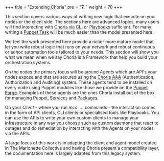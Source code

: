 +++
title = "Extending Choria"
pre = "<b>7. </b>"
weight = 70
+++

This section covers various ways of writing new logic that execute on your nodes or the client side. The sections here are advanced topics, many users will find interacting with [Choria via CLI](/docs/concepts/cli/) or [Playbooks](/docs/playbooks) sufficient. For many writing a [Puppet Task](/docs/tasks) will be much easier than the model presented here.

We feel the work presented here provide a richer more mature model that let you write robust logic that runs on your network and robust continuous or adhoc automation tools tailored to your needs.  This section will show you what we mean when we say Choria is a Framework that help you build your orchestration systems.

On the nodes the primary focus will be around _Agents_ which are API's your nodes expose and that are secured using the [Choria AAA](/docs/configuration/aaa/) (Authentication, Authorization and Auditing) system.  These agents tend to be installed on every node using Puppet modules like those we provide on the [Puppet Forge](https://forge.puppet.com/choria).  Examples of these agents are the ones Choria install out of the box for managing [Puppet](https://forge.puppet.com/choria/mcollective_agent_puppet), [Services](https://forge.puppet.com/choria/mcollective_agent_service) and [Packages](https://forge.puppet.com/choria/mcollective_agent_package).

On your _Client_ - where you run _mco ...._ commands - the interaction comes in the form of API clients, CLI clients or specialised tools like Playbooks.  You can use the APIs to write your own custom clients to manage your infrastructure in any way you choose such as custom daemons that react to outages and do remediation by interacting with the Agents on your nodes via the APIs.

A large focus of this work is in adapting the client and agent model created in The Marionette Collective and having Choria present a compatibility layer, the documentation here is largely adapted from this legacy system.
